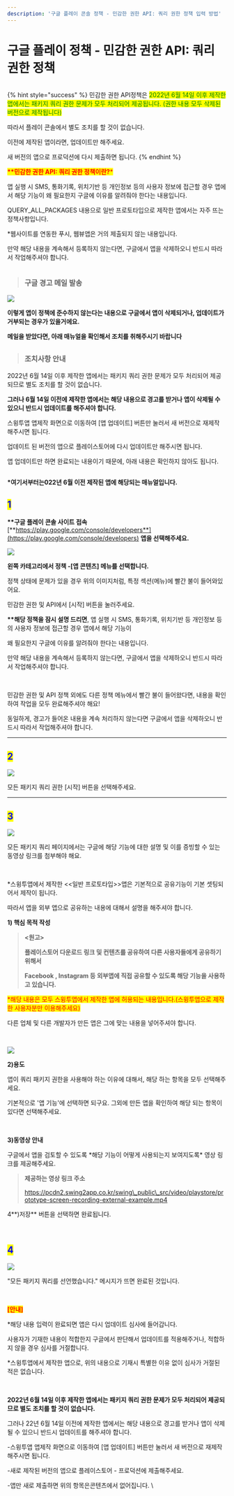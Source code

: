 ```yaml
---
description: '구글 플레이 콘솔 정책 - 민감한 권한 API: 쿼리 권한 정책 입력 방법'
---
```


# 구글 플레이 정책 - 민감한 권한 API: 쿼리 권한 정책

<figure><img src="../../.gitbook/assets/구분선 (2).PNG" alt=""><figcaption></figcaption></figure>

{% hint style="success" %}
민감한 권한 API정책은 <mark style="color:green;">2022년 6월 14일 이후 제작한 앱에서는 패키지 쿼리 권한 문제가 모두 처리되어 제공됩니다. (권한 내용 모두 삭제된 버전으로 제작됩니다)</mark>

따라서 플레이 콘솔에서 별도 조치를 할 것이 없습니다.

이전에 제작된 앱이라면, 업데이트만 해주세요.&#x20;

새 버전의 앱으로 프로덕션에 다시 제출하면 됩니다.&#x20;
{% endhint %}



<mark style="color:red;">**\*\*민감한 권한 API: 쿼리 권한 정책이란?**</mark><mark style="color:red;">\*</mark>

앱 실행 시 SMS, 통화기록, 위치기반 등 개인정보 등의 사용자 정보에 접근할 경우 앱에서 해당 기능이 왜 필요한지 구글에 이유를 알려줘야 한다는 내용입니다.

QUERY\_ALL\_PACKAGES 내용으로 일반 프로토타입으로 제작한 앱에서는 자주 뜨는 정책사항입니다.

\*웹사이트를 연동한 푸시, 웹뷰앱은 거의 제출되지 않는 내용입니다.

만약 해당 내용을 계속해서 등록하지 않는다면, 구글에서 앱을 삭제하오니 반드시 따라서 작업해주셔야 합니다. ​

<figure><img src="../../.gitbook/assets/구분선 (2).PNG" alt=""><figcaption></figcaption></figure>

> ### **구글 경고 메일 발송**

![](<../../.gitbook/assets/캡처 (2).PNG>)

**이렇게 앱이 정책에 준수하지 않는다는 내용으로 구글에서 앱이 삭제되거나, 업데이트가 거부되는 경우가 있을거에요.**

**메일을 받았다면, 아래 매뉴얼을 확인해서 조치를 취해주시기 바랍니다**



##

> ### **조치사항 안내**

2022년 6월 14일 이후 제작한 앱에서는 패키지 쿼리 권한 문제가 모두 처리되어 제공되므로 별도 조치를 할 것이 없습니다.

**그러나 6월 14일 이전에 제작한 앱에서는 해당 내용으로 경고를 받거나 앱이 삭제될 수 있으니 반드시 업데이트를 해주셔야 합니다.**

스윙투앱 앱제작 화면으로 이동하여 \[앱 업데이트] 버튼만 눌러서 새 버전으로 재제작 해주시면 됩니다.

업데이트 된 버전의 앱으로 플레이스토어에 다시 업데이트만 해주시면  됩니다.&#x20;

앱 업데이트만 하면 완료되는 내용이기 때문에, 아래 내용은 확인하지 않아도 됩니다.&#x20;

<figure><img src="../../.gitbook/assets/구분선 (2).PNG" alt=""><figcaption></figcaption></figure>

**\*여기서부터는022년 6월 이전 제작된 앱에 해당되는 매뉴얼입니다.**



## <mark style="color:blue;">**1**</mark>

**\*\*구글 플레이 콘솔 사이트 접속** [**https://play.google.com/console/developers**](https://play.google.com/console/developers) **앱을 선택해주세요.**

![](../../.gitbook/assets/구글1.png)

**왼쪽 카테고리에서 정책 -\[앱 콘텐츠] 메뉴를 선택합니다.**

정책 상태에 문제가 있을 경우 위의 이미지처럼, 특정 섹션(메뉴)에 빨간 불이 들어와있어요.

민감한 권한 및 API에서 \[시작] 버튼을 눌러주세요.



**\*\*해당 정책을 잠시 설명 드리면**, 앱 실행 시 SMS, 통화기록, 위치기반 등 개인정보 등의 사용자 정보에 접근할 경우 앱에서 해당 기능이

왜 필요한지 구글에 이유를 알려줘야 한다는 내용입니다.

만약 해당 내용을 계속해서 등록하지 않는다면, 구글에서 앱을 삭제하오니 반드시 따라서 작업해주셔야 합니다.

​

민감한 권한 및 API 정책 외에도 다른 정책 메뉴에서 빨간 불이 들어왔다면, 내용을 확인하여 작업을 모두 완료해주셔야 해요!

동일하게, 경고가 들어온 내용을 계속 처리하지 않는다면 구글에서 앱을 삭제하오니 반드시 따라서 작업해주셔야 합니다.

***

## <mark style="color:blue;">**2**</mark>

![](../../.gitbook/assets/구글2.png)

모든 패키지 쿼리 권한 \[시작] 버튼을 선택해주세요.

***

## <mark style="color:blue;">3</mark>

![](../../.gitbook/assets/구글3.png)

모든 패키지 쿼리 페이지에서는 구글에 해당 기능에 대한 설명 및 이를 증빙할 수 있는 동영상 링크를 첨부해야 해요.

​

\*스윙투앱에서 제작한 <<일반 프로토타입>>앱은 기본적으로 공유기능이 기본 셋팅되어서 제작이 됩니다.

따라서 앱을 외부 앱으로 공유하는 내용에 대해서 설명을 해주셔야 합니다.

**1) 핵심 목적 작성**

> **<원고>**
>
> **플레이스토어 다운로드 링크 및 컨텐츠를 공유하여 다른 사용자들에게 공유하기 위해서**
>
> **Facebook , Instagram 등 외부앱에 직접 공유할 수 있도록 해당 기능을 사용하고 있습니다.**

<mark style="color:red;">\*해당 내용은 모두 스윙투앱에서 제작한 앱에 허용되는 내용입니다.(스윙투앱으로 제작한 사용자분만 이용해주세요)</mark>

다른 업체 및 다른 개발자가 만든 앱은 그에 맞는 내용을 넣어주셔야 합니다.

​

![](../../.gitbook/assets/구글4.png)

**2)용도**

앱이 쿼리 패키지 권한을 사용해야 하는 이유에 대해서, 해당 하는 항목을 모두 선택해주세요.

기본적으로 '앱 기능'에 선택하면 되구요. 그외에 만든 앱을 확인하여 해당 되는 항목이 있다면 선택해주세요.

​

**3)동영상 안내**

구글에서 앱을 검토할 수 있도록 \*해당 기능이 어떻게 사용되는지 보여지도록\* 영상 링크를 제공해주세요.

> **제공하는 영상 링크 주소**
>
> https://pcdn2.swing2app.co.kr/swing\_public\_src/video/playstore/prototype-screen-recording-external-example.mp4

4**)저장** 버튼을 선택하면 완료됩니다.

​

## <mark style="color:blue;">4</mark>

![](../../.gitbook/assets/구글5.png)

"모든 패키지 쿼리를 선언했습니다." 메시지가 뜨면 완료된 것입니다.

​

<mark style="color:red;">**\[안내]**</mark>

\*해당 내용 입력이 완료되면 앱은 다시 업데이트 심사에 들어갑니다.

사용자가 기재한 내용이 적합한지 구글에서 판단해서 업데이트를 적용해주거나, 적합하지 않을 경우 심사를 거절합니다.

\*스윙투앱에서 제작한 앱으로, 위의 내용으로 기재시 특별한 이유 없이 심사가 거절된 적은 없습니다.

​

**2022년 6월 14일 이후 제작한 앱에서는 패키지 쿼리 권한 문제가 모두 처리되어 제공되므로 별도 조치를 할 것이 없습니다.**

그러나 22년 6월 14일 이전에 제작한 앱에서는 해당 내용으로 경고를 받거나 앱이 삭제될 수 있으니 반드시 업데이트를 해주셔야 합니다.

\-스윙투앱 앱제작 화면으로 이동하여 \[앱 업데이트] 버튼만 눌러서 새 버전으로 재제작 해주시면 됩니다.

\-새로 제작된 버전의 앱으로 플레이스토어 - 프로덕션에 제출해주세요.

\-앱만 새로 제출하면 위의 항목은콘텐츠에서 없어집니다. \





